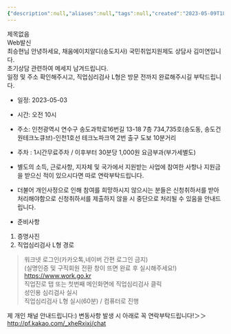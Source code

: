 ```yaml
---
{"description":null,"aliases":null,"tags":null,"created":"2023-05-09T18:24:32","updated":"2023-07-15T21:33:02","title":"문자메시지 아카이브","dg-publish":true,"permalink":"/docs/문자메시지 아카이브/","dgPassFrontmatter":true}
---
```


제목없음  
Web발신  
최승현님 안녕하세요, 채움에이치알디(송도지사) 국민취업지원제도 상담사 김미연입니다.  
초기상담 관련하여 메세지 남겨드립니다.  
일정 및 주소 확인해주시고, 직업심리검사 L형은 방문 전까지 완료해주시길 부탁드립니다. 

- 일정: 2023-05-03
- 시간: 오전 10시
- 주소: 인천광역시 연수구 송도과학로16번길 13-18 7층 734,735호(송도동, 송도건원테크노큐브)-인천1호선 테크노파크역 2번 출구 도보 10분거리 
- 주차 : 1시간무료주차 / 이후부터 30분당 1,000원 요금부과(부가세별도)

- 별도의 소득, 근로사항, 지자체 및 국가에서 지원받는 사업에 참여한 사항나 지원금을 받으신 적이 있으시다면 따로 연락부탁드립니다.
- 더불어 개인사정으로 인해 참여를 희망하시지 않으시는 분들은 신청취하서를 받아 처리해야함으로 신청취하서를 제출하지 않을 시 중단으로 처리될 수 있음을 안내드립니다.

- 준비사항
1. 증명사진
2. 직업심리검사 L형 경로

 > 워크넷 로그인(카카오톡,네이버 간편 로그인 금지)  
 (실명인증 및 구직회원 전환 창이 뜨면 완료 후 실시해주세요!)  
 > https://www.work.go.kr  
 > 직업진로 탭 또는 첫번째 메인화면에 직업심리검사 클릭  
 > 성인용 심리검사 실시  
 > 직업심리검사 L형 실시(60분) / 컴퓨터로 진행

제 개인 채널 안내드립니다:) 변동사항 발생 시 아래로 꼭 연락부탁드립니다!＞＞http://pf.kakao.com/_xheRxixj/chat
